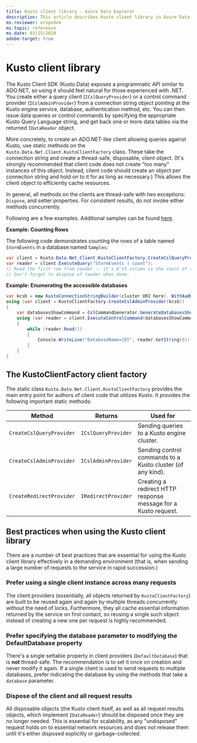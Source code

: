 ```yaml
---
title: Kusto client library - Azure Data Explorer
description: This article describes Kusto client library in Azure Data Explorer.
ms.reviewer: orspodek
ms.topic: reference
ms.date: 03/15/2020
adobe-target: true
---
```

# Kusto client library
    
The Kusto Client SDK (Kusto.Data) exposes a programmatic API
similar to ADO.NET, so using it should feel
natural for those experienced with .NET. You create
either a query client (`ICslQueryProvider`) or a control command
provider (`ICslAdminProvider`) from a connection string object
pointing at the Kusto engine service, database, authentication
method, etc. You can then issue data queries or
control commands by specifying the appropriate Kusto Query Language
string, and get back one or more data tables via the returned
`IDataReader` object.

More concretely, to create an ADO.NET-like client allowing queries against
Kusto, use static methods on the `Kusto.Data.Net.Client.KustoClientFactory`
class. These take the connection string and create a thread-safe, disposable,
client object. (It's strongly recommended that client code does not
create "too many" instances of this object. Instead, client code should create an
object per connection string and hold on to it for as long as necessary.)
This allows the client object to efficiently cache resources.

In general, all methods on the clients are thread-safe with two exceptions: `Dispose`, 
and setter properties. For consistent results, do not invoke either methods
concurrently.

Following are a few examples. Additional samples can be found [here](https://github.com/Azure/azure-kusto-samples-dotnet/tree/master/client).

**Example: Counting Rows**

The following code demonstrates counting the rows of a table named `StormEvents` in a database named `Samples`:

```csharp
var client = Kusto.Data.Net.Client.KustoClientFactory.CreateCslQueryProvider("https://help.kusto.windows.net/Samples;Fed=true");
var reader = client.ExecuteQuery("StormEvents | count");
// Read the first row from reader -- it's 0'th column is the count of records in MyTable
// Don't forget to dispose of reader when done.
```

**Example: Enumerating the accessible databases**

```csharp
var kcsb = new KustoConnectionStringBuilder(cluster URI here). WithAadUserPromptAuthentication();
using (var client = KustoClientFactory.CreateCslAdminProvider(kcsb))
{
    var databasesShowCommand = CslCommandGenerator.GenerateDatabasesShowCommand();
    using (var reader = client.ExecuteControlCommand(databasesShowCommand))
    {
        while (reader.Read())
        {
            Console.WriteLine("DatabaseName={0}", reader.GetString(0));
        }
    }
}
```

## The KustoClientFactory client factory

The static class `Kusto.Data.Net.Client.KustoClientFactory` provides the main entry point for authors
of client code that utilizes Kusto. It provides the following important static methods:

|Method                                      |Returns                                |Used for                                                      |
|--------------------------------------------|---------------------------------------|--------------------------------------------------------------|
|`CreateCslQueryProvider`                    |`ICslQueryProvider`                    |Sending queries to a Kusto engine cluster.                    |
|`CreateCslAdminProvider`                    |`ICslAdminProvider`                    |Sending control commands to a Kusto cluster (of any kind).    |
|`CreateRedirectProvider`                    |`IRedirectProvider`                    |Creating a redirect HTTP response message for a Kusto request.|

## Best practices when using the Kusto client library

There are a number of best practices that are essential for using the Kusto client library
effectively in a demanding environment (that is, when sending a large number of requests to the service
in rapid succession.)

### Prefer using a single client instance across many requests

The client providers (essentially, all objects returned by `KustoClientFactory`) are built to be
reused again and again by multiple threads concurrently without the need of locks. Furthermore,
they all cache essential information returned by the service on first contact, so reusing a single
such object instead of creating a new one per request is highly recommended.

### Prefer specifying the database parameter to modifying the DefaultDatabase property

There's a single settable property in client providers (`DefaultDatabase`) that is **not** thread-safe.
The recommendation is to set it once on creation and never modify it again.
If a single client is used to send requests to multiple databases, prefer indicating the database
by using the methods that take a `database` parameter.

### Dispose of the client and all request results

All disposable objects (the Kusto client itself, as well as all request results objects,
which implement `IDataReader`) should be disposed once they are no longer needed. This is
essential for scalability, as any "undisposed" request holds on to essential network
resources and does not release them until it's either disposed explicitly or garbage-collected.

